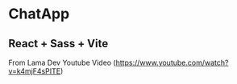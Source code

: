# ChatApp

## React + Sass + Vite

From Lama Dev Youtube Video (https://www.youtube.com/watch?v=k4mjF4sPITE)
